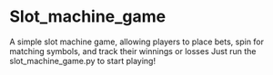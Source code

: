 # Slot_machine_game
A simple slot machine game, allowing players to place bets, spin for matching symbols, and track their winnings or losses
Just run the slot_machine_game.py  to start playing!
